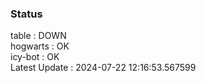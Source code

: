 ### Status


table : DOWN  
hogwarts : OK  
icy-bot : OK  
Latest Update : 2024-07-22 12:16:53.567599
